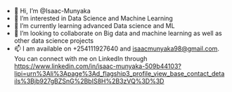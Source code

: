 - 👋 Hi, I’m @Isaac-Munyaka
- 👀 I’m interested in Data Science and Machine Learning
- 🌱 I’m currently learning advanced Data science and ML
- 💞️ I’m looking to collaborate on Big data and machine learning as well as other data science projects
- 📫 I am available on +254111927640 and isaacmunyaka98@gmail.com. You can connect with me on LinkedIn through https://www.linkedin.com/in/isaac-munyaka-509b44103?lipi=urn%3Ali%3Apage%3Ad_flagship3_profile_view_base_contact_details%3Bjb927gBZSnG%2BbIS8H%2B3zVQ%3D%3D

<!---
Isaac-Munyaka/Isaac-Munyaka is a ✨ special ✨ repository because its `README.md` (this file) appears on your GitHub profile.
You can click the Preview link to take a look at your changes.
--->
